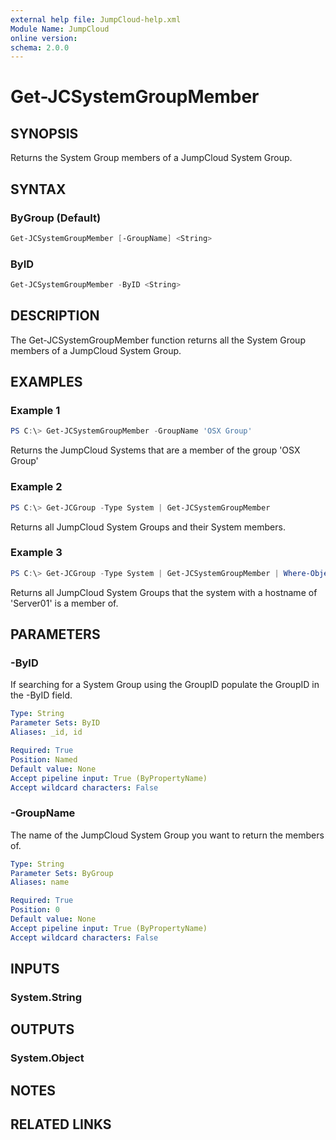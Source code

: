 ```yaml
---
external help file: JumpCloud-help.xml
Module Name: JumpCloud
online version:
schema: 2.0.0
---
```

# Get-JCSystemGroupMember

## SYNOPSIS

Returns the System Group members of a JumpCloud System Group.

## SYNTAX

### ByGroup (Default)

```PowerShell
Get-JCSystemGroupMember [-GroupName] <String>
```

### ByID

```PowerShell
Get-JCSystemGroupMember -ByID <String>
```

## DESCRIPTION

The Get-JCSystemGroupMember function returns all the System Group members of a JumpCloud System Group.

## EXAMPLES

### Example 1

```PowerShell
PS C:\> Get-JCSystemGroupMember -GroupName 'OSX Group'
```

Returns the JumpCloud Systems that are a member of the group 'OSX Group'

### Example 2

```PowerShell
PS C:\> Get-JCGroup -Type System | Get-JCSystemGroupMember
```

Returns all JumpCloud System Groups and their System members.

### Example 3

```PowerShell
PS C:\> Get-JCGroup -Type System | Get-JCSystemGroupMember | Where-Object System -EQ 'Server01'
```

Returns all JumpCloud System Groups that the system with a hostname of 'Server01' is a member of.

## PARAMETERS

### -ByID

If searching for a System Group using the GroupID populate the GroupID in the -ByID field.

```yaml
Type: String
Parameter Sets: ByID
Aliases: _id, id

Required: True
Position: Named
Default value: None
Accept pipeline input: True (ByPropertyName)
Accept wildcard characters: False
```

### -GroupName

The name of the JumpCloud System Group you want to return the members of.

```yaml
Type: String
Parameter Sets: ByGroup
Aliases: name

Required: True
Position: 0
Default value: None
Accept pipeline input: True (ByPropertyName)
Accept wildcard characters: False
```

## INPUTS

### System.String

## OUTPUTS

### System.Object

## NOTES

## RELATED LINKS
